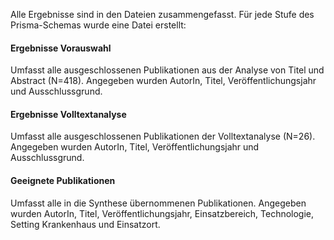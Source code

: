 Alle Ergebnisse sind in den Dateien zusammengefasst. Für jede Stufe des Prisma-Schemas wurde eine Datei erstellt:

#### Ergebnisse Vorauswahl
Umfasst alle ausgeschlossenen Publikationen aus der Analyse von Titel und Abstract (N=418). Angegeben wurden AutorIn, Titel, Veröffentlichungsjahr und Ausschlussgrund. 

#### Ergebnisse Volltextanalyse
Umfasst alle ausgeschlossenen Publikationen der Volltextanalyse (N=26). Angegeben wurden AutorIn, Titel, Veröffentlichungsjahr und Ausschlussgrund. 

#### Geeignete Publikationen
Umfasst alle in die Synthese übernommenen Publikationen. Angegeben wurden AutorIn, Titel, Veröffentlichungsjahr, Einsatzbereich, Technologie, Setting Krankenhaus und Einsatzort.
